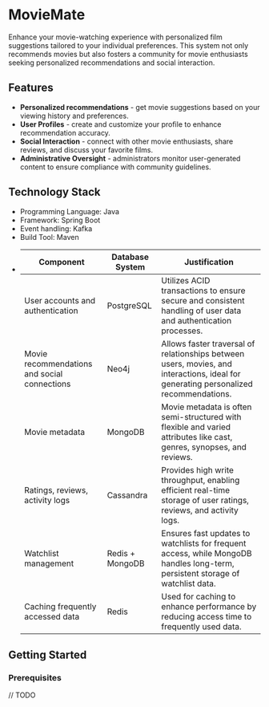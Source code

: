 # MovieMate

Enhance your movie-watching experience with personalized film suggestions tailored to your individual preferences. This
system not only recommends movies but also fosters a community for movie enthusiasts seeking personalized
recommendations and social interaction.

## Features

* **Personalized recommendations** - get movie suggestions based on your viewing history and preferences.
* **User Profiles** - create and customize your profile to enhance recommendation accuracy.
* **Social Interaction** - connect with other movie enthusiasts, share reviews, and discuss your favorite films.
* **Administrative Oversight** - administrators monitor user-generated content to ensure compliance with community
  guidelines.

## Technology Stack
* Programming Language: Java
* Framework: Spring Boot
* Event handling: Kafka
* Build Tool: Maven
* | **Component**                       | **Database System** | **Justification**                                                                                                                                         |
  |-------------------------------------|---------------------|------------------------------------------------------------------------------------------------------------------------------------------------------------|
  | User accounts and authentication    | PostgreSQL          | Utilizes ACID transactions to ensure secure and consistent handling of user data and authentication processes.                                            |
  | Movie recommendations and social connections | Neo4j           | Allows faster traversal of relationships between users, movies, and interactions, ideal for generating personalized recommendations.                          |
  | Movie metadata                      | MongoDB             | Movie metadata is often semi-structured with flexible and varied attributes like cast, genres, synopses, and reviews.                                        |
  | Ratings, reviews, activity logs     | Cassandra           | Provides high write throughput, enabling efficient real-time storage of user ratings, reviews, and activity logs.                                           |
  | Watchlist management                | Redis + MongoDB     | Ensures fast updates to watchlists for frequent access, while MongoDB handles long-term, persistent storage of watchlist data.                                 |
  | Caching frequently accessed data    | Redis               | Used for caching to enhance performance by reducing access time to frequently used data.                                                      |

## Getting Started

### Prerequisites

// TODO 
